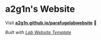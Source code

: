 
# a2g1n's Website

Visit **[a2g1n.github.io/parafugelabwebsite](https://a2g1n.github.io/parafugelabwebsite)** 🚀

_Built with [Lab Website Template](https://greene-lab.gitbook.io/lab-website-template-docs)_
